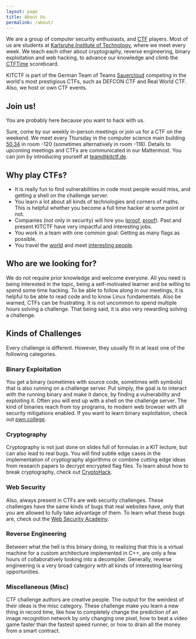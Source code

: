 ```yaml
---
layout: page
title: About Us
permalink: /about/
---
```


We are a group of computer security enthusiasts, and [CTF](https://ctftime.org/ctf-wtf/) players. Most of us are students at [Karlsruhe Institute of Technology](https://www.kit.edu/english), where we meet every week. We teach each other about cryptography, reverse engineering, binary exploitation and web hacking, to advance our knowledge and climb the [CTFTime](https://ctftime.org/) scoreboard.

KITCTF is part of the German Team of Teams [Sauercloud](https://ctftime.org/team/54748/) competing in the world's most prestigious CTFs, such as DEFCON CTF and Real World CTF. Also, we host or own CTF events.

## Join us!

You are probably here because you want to hack with us.

Sure, come by our weekly in-person meetings or join us for a CTF on the weekend. We meet every Thursday in the computer science main building [50.34](https://www.kit.edu/campusplan/) in room -120 (sometimes alternatively in room -118). Details to upcoming meetings and CTFs are communicated in our Mattermost. You can join by introducing yourself at [team@kitctf.de](mailto:team@kitctf.de).

## Why play CTFs?

- It is really fun to find vulnerabilities in code most people would miss, and getting a shell on the challenge server.
- You learn a lot about all kinds of technologies and corners of maths. This is helpful whether you become a full time hacker at some point or not.
- Companies (not only in security) will hire you ([proof](http://www.reddit.com/r/netsec/comments/202bsf/hey_guys_we_run_five_infosec_consulting_companies/cfz5pg1), [proof](https://trailofbits.github.io/ctf/)). Past and present KITCTF have very impactful and interesting jobs.
- You work in a team with one common goal: Getting as many flags as possible.
- You travel the [world](https://twitter.com/KITCTF/status/1557835078415179777) and meet [interesting people](https://twitter.com/5aelo/status/1557876886616698880).

## Who are we looking for?

We do not require prior knowledge and welcome everyone. All you need is being interested in the topic, being a self-motivated learner and be willing to spend some time hacking. To be able to follow along in our meetings, it is helpful to be able to read code and to know Linux fundamentals. Also be warned, CTFs can be frustrating. It is not uncommon to spend multiple hours solving a challenge. That being said, it is also very rewarding solving a challenge.

## Kinds of Challenges

Every challenge is different. However, they usually fit in at least one of the following categories. 

### Binary Exploitation

You get a binary (sometimes with source code, sometimes with symbols) that is also running on a challenge server. Put simply, the goal is to interact with the running binary and make it dance, by finding a vulnerability and exploiting it. Often you will end up with a shell on the challenge server. The kind of binaries reach from toy programs, to modern web browser with all security mitigations enabled. If you want to learn binary exploitation, check out [pwn.college](https://pwn.college/).

### Cryptography

Cryptography is not just done on slides full of formulas in a KIT lecture, but can also lead to real bugs. You will find subtle edge cases in the implementation of cryptography algorithms or combine cutting edge ideas from research papers to decrypt encrypted flag files. To learn about how to break cryptography, check out [CryptoHack](https://cryptohack.org/).

### Web Security

Also, always present in CTFs are web security challenges. These challenges have the same kinds of bugs that real websites have, only that you are allowed to fully take advantage of them. To learn what these bugs are, check out the [Web Security Academy](https://portswigger.net/web-security).

### Reverse Engineering

Between what the hell is this binary doing, to realizing that this is a virtual machine for a custom architecture implemented in C++, are only a few hours of collaboratively looking into a decompiler. Generally, reverse engineering is a very broad category with all kinds of interesting learning opportunities.

### Miscellaneous (Misc)

CTF challenge authors are creative people. The output for the weirdest of their ideas is the misc category. These challenge make you learn a new thing in record time, like how to completely change the prediction of an image recognition network by only changing one pixel, how to beat a video game faster than the fastest speed runner, or how to drain all the money from a smart contract.
